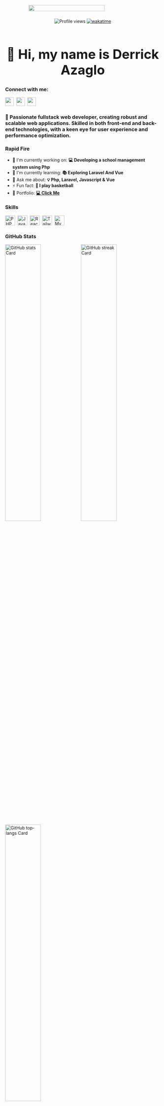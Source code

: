 <!-- ![👋 Hi, my name is Derrick Azaglo](https://i.pinimg.com/736x/24/68/a1/2468a19e048308eabf19eabc4a2ce7a7.jpg) -->

<div style="display:flex; align-items:center; justify-content:center; margin-bottom:10px">
  <img src="https://res.cloudinary.com/dtct9slbr/image/upload/v1745850588/anime_wallpaper_icjgl9.jpg" width=70%>
</div>

<div style="display:flex; align-items:center; justify-content:center; margin-bottom:10px">

![Profile views](https://komarev.com/ghpvc/?username=big-daddy55&label=Profile%20views&color=0e75b6&style=flat) [![wakatime](https://wakatime.com/badge/user/24a65a09-e31b-4b42-abfa-8393055f431b.svg)](https://wakatime.com/@24a65a09-e31b-4b42-abfa-8393055f431b)

</div>
<div id="toc">
  <ul align="center" style="list-style: none">
    <summary>
      <h1 style="font-size:3em">
        👋 Hi, my name is Derrick Azaglo
      </h1>
    </summary>
  </ul>
</div>

**<h3 align="left">Connect with me:</h3>** 
<p align="left"><a href="https://github.com/big-daddy55" target="_blank"><img src="https://img.shields.io/badge/GitHub-100000?style=for-the-badge&logo=github&logoColor=white" height="28" style="margin-right: 4px"></a> <a href="https://twitter.com/qwabenarh" target="_blank"><img src="https://img.shields.io/badge/Twitter-000000?style=for-the-badge&logo=X&logoColor=white" height="28" style="margin-right: 4px"></a> <a href="https://www.linkedin.com/in/de-azaglo" target="_blank"><img src="https://img.shields.io/badge/LinkedIn-0077B5?style=for-the-badge&logo=linkedin&logoColor=white" height="28" style="margin-right: 4px"></a></p>

 **<h3 align="left">🚀 Passionate fullstack web developer, creating robust and scalable web applications. Skilled in both front-end and back-end technologies, with a keen eye for user experience and performance optimization.</h3>**

**<h3 align="left">Rapid Fire</h3>**

- 💼 I'm currently working on: **💻 Developing a school management system using Php**
- 🌱 I'm currently learning: **📚 Exploring Laravel And Vue**
- 💬 Ask me about: **💡 Php, Laravel, Javascript & Vue**
- ⚡ Fun fact: **🏀 I play basketball**
- 📂 Portfolio: **<a href="https://derrickazaglo.link" target="_blank">💻 Click Me</a>**

 **<h3 align="left">Skills</h3>**

<p align="left">
<img src="https://img.shields.io/badge/PHP-777BB4?logo=php&logoColor=white" height="32" alt="PHP" style="margin-right: 4px"> 
<img src="https://img.shields.io/badge/JavaScript-F7DF1C?logo=javascript&logoColor=white" height="32" alt="JavaScript" style="margin-right: 4px"> 
<img src="https://img.shields.io/badge/React-20232A?logo=react&logoColor=61DAFB" height="32" alt="React" style="margin-right: 4px"> 
<img src="https://img.shields.io/badge/Tailwind_CSS-38B2AC?logo=tailwind-css&logoColor=white" height="32" alt="Tailwind CSS" style="margin-right: 4px"> 
<img src="https://img.shields.io/badge/MySQL-4479A1?logo=mysql&logoColor=white" height="32" alt="MySQL" style="margin-right: 4px">
</p>

 **<h3 align="left">GitHub Stats</h3>**

<p align="left">
  <img width="48%" src="https://github-readme-stats.vercel.app/api?username=de-azaglo&theme=react&hide_title=false&hide_rank=false&show_icons=false&include_all_commits=false&count_private=true&line_height=23" alt="GitHub stats Card" />
  <img width="48%" src="https://streak-stats.demolab.com/?user=de-azaglo&theme=react&hide_border=false&date_format=M+j%5B%2C+Y%5D&mode=daily&hide_total_contributions=false&hide_current_streak=false&hide_longest_streak=false&card_height=200" alt="GitHub streak Card" />
</p>

<p align="left">
  <img width="48%" src="https://github-readme-stats.vercel.app/api/top-langs?username=de-azaglo&theme=react&hide_title=false&layout=compact&langs_count=6&hide_progress=false&card_width=400" alt="GitHub top-langs Card" />
</p>

